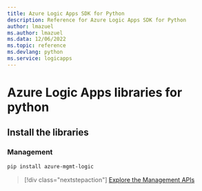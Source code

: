 ```yaml
---
title: Azure Logic Apps SDK for Python
description: Reference for Azure Logic Apps SDK for Python
author: lmazuel
ms.author: lmazuel
ms.data: 12/06/2022
ms.topic: reference
ms.devlang: python
ms.service: logicapps
---
```

# Azure Logic Apps libraries for python

## Install the libraries


### Management

```bash
pip install azure-mgmt-logic
```
> [!div class="nextstepaction"]
> [Explore the Management APIs](/python/api/azure-mgmt-logic)